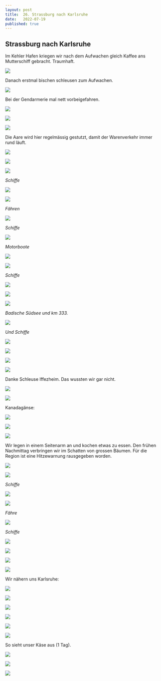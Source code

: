 ```yaml
---
layout: post
title:  26. Strassburg nach Karlsruhe
date:   2022-07-19
published: true
---
```


##   Strassburg nach Karlsruhe ##

Im Kehler Hafen kriegen wir nach dem Aufwachen gleich Kaffee ans Mutterschiff gebracht.
Traumhaft.

![](/img/20220719__ms_res_karlsruhe_0.jpg)

Danach erstmal bischen schleusen zum Aufwachen.

![](/img/20220719__ms_res_karlsruhe_1.jpg)

Bei der Gendarmerie mal nett vorbeigefahren.

![](/img/20220719__ms_res_karlsruhe_2.jpg)

![](/img/20220719__ms_res_karlsruhe_3.jpg)

![](/img/20220719__ms_res_karlsruhe_4.jpg)

Die Aare wird hier regelmässig gestutzt, damit der Warenverkehr immer rund läuft.

![](/img/20220719__ms_res_karlsruhe_5.jpg)

![](/img/20220719__ms_res_karlsruhe_6.jpg)

![](/img/20220719__ms_res_karlsruhe_7.jpg)

*Schiffe*

![](/img/20220719__ms_res_karlsruhe_8.jpg)

![](/img/20220719__ms_res_karlsruhe_9.jpg)

*Fähren*

![](/img/20220719__ms_res_karlsruhe_10.jpg)

*Schiffe*

![](/img/20220719__ms_res_karlsruhe_11.jpg)

*Motorboote*

![](/img/20220719__ms_res_karlsruhe_12.jpg)

![](/img/20220719__ms_res_karlsruhe_13.jpg)

*Schiffe*

![](/img/20220719__ms_res_karlsruhe_15.jpg)

![](/img/20220719__ms_res_karlsruhe_17.jpg)

![](/img/20220719__ms_res_karlsruhe_16.jpg)

*Badische Südsee und km 333.*

![](/img/20220719__ms_res_karlsruhe_18.jpg)

*Und Schiffe*

![](/img/20220719__ms_res_karlsruhe_19.jpg)

![](/img/20220719__ms_res_karlsruhe_20.jpg)

![](/img/20220719__ms_res_karlsruhe_21.jpg)

![](/img/20220719__ms_res_karlsruhe_22.jpg)

Danke Schleuse Iffezheim. Das wussten wir gar nicht.

![](/img/20220719__ms_res_karlsruhe_23.jpg)

![](/img/20220719__ms_res_karlsruhe_24.jpg)

Kanadagänse:

![](/img/20220719__ms_res_karlsruhe_25.jpg)

![](/img/20220719__ms_res_karlsruhe_26.jpg)

![](/img/20220719__ms_res_karlsruhe_27.jpg)

Wir legen in einem Seitenarm an und kochen etwas zu essen. Den frühen Nachmittag verbringen wir im Schatten von grossen Bäumen.
Für die Region ist eine Hitzewarnung rausgegeben worden.

![](/img/20220719__ms_res_karlsruhe_28.jpg)

![](/img/20220719__ms_res_karlsruhe_29.jpg)

*Schiffe*

![](/img/20220719__ms_res_karlsruhe_30.jpg)

![](/img/20220719__ms_res_karlsruhe_31.jpg)

*Fähre*

![](/img/20220719__ms_res_karlsruhe_32.jpg)

*Schiffe*

![](/img/20220719__ms_res_karlsruhe_33.jpg)

![](/img/20220719__ms_res_karlsruhe_34.jpg)

![](/img/20220719__ms_res_karlsruhe_35.jpg)

![](/img/20220719__ms_res_karlsruhe_36.jpg)

Wir nähern uns Karlsruhe:

![](/img/20220719__ms_res_karlsruhe_37.jpg)

![](/img/20220719__ms_res_karlsruhe_38.jpg)

![](/img/20220719__ms_res_karlsruhe_39.jpg)

![](/img/20220719__ms_res_karlsruhe_40.jpg)

![](/img/20220719__ms_res_karlsruhe_41.jpg)

![](/img/20220719__ms_res_karlsruhe_42.jpg)

So sieht unser Käse aus (1 Tag).

![](/img/20220719__ms_res_karlsruhe_43.jpg)

![](/img/20220719__ms_res_karlsruhe_44.jpg)

![](/img/20220719__ms_res_karlsruhe_45.jpg)
